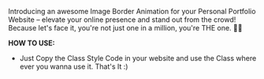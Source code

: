 Introducing an awesome Image Border Animation for your Personal Portfolio Website – elevate your online presence and stand out from the crowd! Because let's face it, you're not just one in a million, you're THE one. 🚀✨

**HOW TO USE:**
- Just Copy the Class Style Code in your website and use the Class where ever you wanna use it. That's It :)
